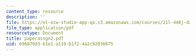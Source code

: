 ```yaml
---
content_type: resource
description: ''
file: https://ol-ocw-studio-app-qa.s3.amazonaws.com/courses/21l-448j-darwin-and-design-fall-2003/696079d3b1e1a119b1f24a2c92036675_paperassgn2.pdf
file_type: application/pdf
resourcetype: Document
title: paperassgn2.pdf
uid: 696079d3-b1e1-a119-b1f2-4a2c92036675
---
```

